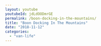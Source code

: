 ```yaml
---
layout: youtube
youtubeId: jdLdOODmrGE
permalink: /boon-docking-in-the-mountains/
title: "Boon Docking In The Mountains"
date: "2018-11-12"
categories: 
  - "van-life"
---
```


